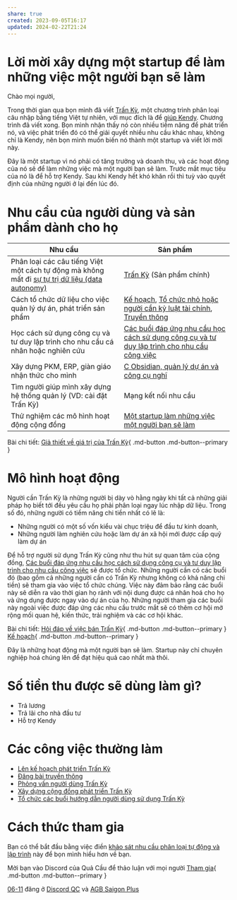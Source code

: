 ```yaml
---
share: true
created: 2023-09-05T16:17
updated: 2024-02-22T21:24
---
```

# Lời mời xây dựng một startup để làm những việc một người bạn sẽ làm
Chào mọi người,

Trong thời gian qua bọn mình đã viết [Trấn Kỳ](https://lậptrình.quảcầu.cc/%F0%9F%91%8Ftr%E1%BA%A5n%20k%E1%BB%B3/?utm_source=CW+Obsidian%2C+qu%E1%BA%A3n+l%C3%BD+d%E1%BB%B1+%C3%A1n+v%C3%A0+c%C3%B4ng+c%E1%BB%A5+ngh%C4%A9+%C2%BB+L%E1%BB%9Di+m%E1%BB%9Di+tham+gia+startup+c%E1%BB%A7a+c%E1%BB%99ng+%C4%91%E1%BB%93ng&utm_medium=vault&utm_campaign=Tr%E1%BA%A5n+K%E1%BB%B3&utm_content=ph%E1%BA%A7n+m%E1%BB%9F+%C4%91%E1%BA%A7u), một chương trình phân loại câu nhập bằng tiếng Việt tự nhiên, với mục đích là để [giúp Kendy](../../9%20Blog/L%C3%BD%20do%20vi%E1%BA%BFt%20Tr%E1%BA%A5n%20K%E1%BB%B3.md). Chương trình đã viết xong. Bọn mình nhận thấy nó còn nhiều tiềm năng để phát triển nó, và việc phát triển đó có thể giải quyết nhiều nhu cầu khác nhau, không chỉ là Kendy, nên bọn mình muốn biến nó thành một startup và viết lời mời này.

Đây là một startup vì nó phải có tăng trưởng và doanh thu, và các hoạt động của nó sẽ để làm những việc mà một người bạn sẽ làm. Trước mắt mục tiêu của nó là để hỗ trợ Kendy. Sau khi Kendy hết khó khăn rồi thì tuỳ vào quyết định của những người ở lại đến lúc đó.

# Nhu cầu của người dùng và sản phẩm dành cho họ
| Nhu cầu                                                                                                                                                                                                    | Sản phẩm                                                                                                                                                                                                                                                                                                                                                                                                                                            |
| ---------------------------------------------------------------------------------------------------------------------------------------------------------------------------------------------------------- | --------------------------------------------------------------------------------------------------------------------------------------------------------------------------------------------------------------------------------------------------------------------------------------------------------------------------------------------------------------------------------------------------------------------------------------------------- |
| Phân loại các câu tiếng Việt một cách tự động mà không mất đi [sự tự trị dữ liệu (data autonomy)](../../../../%E2%9A%A1Hi%E1%BB%83u%20bi%E1%BA%BFt%20s%C3%A2u/C%C3%B4ng%20ngh%E1%BB%87%20th%C3%B4ng%20tin/Nh%C3%A2n%20h%E1%BB%8Dc,%20kinh%20t%E1%BA%BF,%20khoa%20h%E1%BB%8Dc%20nh%E1%BA%ADn%20th%E1%BB%A9c%20trong%20CNTT/T%E1%BB%B1%20tr%E1%BB%8B%20d%E1%BB%AF%20li%E1%BB%87u/Vi%E1%BB%87c%20trung%20t%C3%A2m%20ho%C3%A1%20vi%E1%BB%87c%20l%C6%B0u%20tr%E1%BB%AF%20d%E1%BB%AF%20li%E1%BB%87u%20tr%C3%AAn%20m%C3%A1y%20ch%E1%BB%A7%20s%E1%BA%BD%20l%E1%BA%A5y%20%C4%91i%20autonomy%20v%C3%A0%20agency%20c%E1%BB%A7a%20ng%C6%B0%E1%BB%9Di%20d%C3%B9ng%20cu%E1%BB%91i.md) | [Trấn Kỳ](https://lậptrình.quảcầu.cc/%F0%9F%91%8Ftr%E1%BA%A5n%20k%E1%BB%B3/?utm_source=CW+Obsidian%2C+qu%E1%BA%A3n+l%C3%BD+d%E1%BB%B1+%C3%A1n+v%C3%A0+c%C3%B4ng+c%E1%BB%A5+ngh%C4%A9+%C2%BB+L%E1%BB%9Di+m%E1%BB%9Di+tham+gia+startup+c%E1%BB%A7a+c%E1%BB%99ng+%C4%91%E1%BB%93ng&utm_medium=vault&utm_campaign=Tr%E1%BA%A5n+K%E1%BB%B3&utm_content=ph%E1%BA%A7n+%C4%91%E1%BB%91i+t%C6%B0%E1%BB%A3ng+th%E1%BB%A5+h%C6%B0%E1%BB%9Fng) (Sản phẩm chính) |
| Cách tổ chức dữ liệu cho việc quản lý dự án, phát triển sản phẩm                                                                                                                                           | [Kế hoạch](../K%E1%BA%BF%20ho%E1%BA%A1ch/index.md), [Tổ chức nhỏ hoặc người cần kỷ luật tài chính](../Ng%C6%B0%E1%BB%9Di%20d%C3%B9ng/Ng%C6%B0%E1%BB%9Di%20d%C3%B9ng%20c%C3%A1%20nh%C3%A2n/T%E1%BB%95%20ch%E1%BB%A9c%20nh%E1%BB%8F%20ho%E1%BA%B7c%20ng%C6%B0%E1%BB%9Di%20c%E1%BA%A7n%20k%E1%BB%B7%20lu%E1%BA%ADt%20t%C3%A0i%20ch%C3%ADnh.md), [Truyền thông](./index.md)                                                                                                                                                                                                                                                                                                                                                                                                       |
| Học cách sử dụng công cụ và tư duy lập trình cho nhu cầu cá nhân hoặc nghiên cứu                                                                                                                           | [Các buổi đáp ứng nhu cầu học cách sử dụng công cụ và tư duy lập trình cho nhu cầu công việc](../../../C%C3%A1c%20bu%E1%BB%95i%20%C4%91%C3%A1p%20%E1%BB%A9ng%20nhu%20c%E1%BA%A7u%20h%E1%BB%8Dc%20c%C3%A1ch%20s%E1%BB%AD%20d%E1%BB%A5ng%20c%C3%B4ng%20c%E1%BB%A5%20v%C3%A0%20t%C6%B0%20duy%20l%E1%BA%ADp%20tr%C3%ACnh%20cho%20nhu%20c%E1%BA%A7u%20c%C3%B4ng%20vi%E1%BB%87c/9%20Blog/C%C3%A1c%20bu%E1%BB%95i%20%C4%91%C3%A1p%20%E1%BB%A9ng%20nhu%20c%E1%BA%A7u%20h%E1%BB%8Dc%20c%C3%A1ch%20s%E1%BB%AD%20d%E1%BB%A5ng%20c%C3%B4ng%20c%E1%BB%A5%20v%C3%A0%20t%C6%B0%20duy%20l%E1%BA%ADp%20tr%C3%ACnh%20cho%20nhu%20c%E1%BA%A7u%20c%C3%B4ng%20vi%E1%BB%87c.md)                                                                                                                                                                                                                                                                                                                                       |
| Xây dựng PKM, ERP, giàn giáo nhận thức cho mình                                                                                                                                                            | [C Obsidian, quản lý dự án và công cụ nghĩ](../../../../index.md)                                                                                                                                                                                                                                                                                                                                                                                            |
| Tìm người giúp mình xây dựng hệ thống quản lý (VD: cài đặt Trấn Kỳ)                                                                                                                                        | Mạng kết nối nhu cầu                                                                                                                                                                                                                                                                                                                                                                                                                                |
| Thử nghiệm các mô hình hoạt động cộng đồng                                                                                                                                                                 | [Một startup làm những việc một người bạn sẽ làm](../../9%20Blog/L%E1%BB%9Di%20m%E1%BB%9Di%20x%C3%A2y%20d%E1%BB%B1ng%20m%E1%BB%99t%20startup%20%C4%91%E1%BB%83%20l%C3%A0m%20nh%E1%BB%AFng%20vi%E1%BB%87c%20m%E1%BB%99t%20ng%C6%B0%E1%BB%9Di%20b%E1%BA%A1n%20s%E1%BA%BD%20l%C3%A0m.md)                                                                                                                                                                                                                                                                                                                            |

Bài chi tiết: [Giả thiết về giá trị của Trấn Kỳ](../../2%20Gi%E1%BA%A3%20thi%E1%BA%BFt/Gi%C3%A1%20tr%E1%BB%8B%20c%E1%BB%A7a%20Tr%E1%BA%A5n%20K%E1%BB%B3/Gi%E1%BA%A3%20thi%E1%BA%BFt%20v%E1%BB%81%20gi%C3%A1%20tr%E1%BB%8B%20c%E1%BB%A7a%20Tr%E1%BA%A5n%20K%E1%BB%B3.md){ .md-button .md-button--primary }
# Mô hình hoạt động
Người cần Trấn Kỳ là những người bị dày vò hằng ngày khi tất cả những giải pháp họ biết tới đều yêu cầu họ phải phân loại ngay lúc nhập dữ liệu. Trong số đó, những người có tiềm năng chi tiền nhất có lẽ là:
- Những người có một số vốn kiểu vài chục triệu để đầu tư kinh doanh, 
- Những người làm nghiên cứu hoặc làm dự án xã hội mới được cấp quỹ làm dự án

Để hỗ trợ người sử dụng Trấn Kỳ cũng như thu hút sự quan tâm của cộng đồng, [Các buổi đáp ứng nhu cầu học cách sử dụng công cụ và tư duy lập trình cho nhu cầu công việc](../../../C%C3%A1c%20bu%E1%BB%95i%20%C4%91%C3%A1p%20%E1%BB%A9ng%20nhu%20c%E1%BA%A7u%20h%E1%BB%8Dc%20c%C3%A1ch%20s%E1%BB%AD%20d%E1%BB%A5ng%20c%C3%B4ng%20c%E1%BB%A5%20v%C3%A0%20t%C6%B0%20duy%20l%E1%BA%ADp%20tr%C3%ACnh%20cho%20nhu%20c%E1%BA%A7u%20c%C3%B4ng%20vi%E1%BB%87c/9%20Blog/C%C3%A1c%20bu%E1%BB%95i%20%C4%91%C3%A1p%20%E1%BB%A9ng%20nhu%20c%E1%BA%A7u%20h%E1%BB%8Dc%20c%C3%A1ch%20s%E1%BB%AD%20d%E1%BB%A5ng%20c%C3%B4ng%20c%E1%BB%A5%20v%C3%A0%20t%C6%B0%20duy%20l%E1%BA%ADp%20tr%C3%ACnh%20cho%20nhu%20c%E1%BA%A7u%20c%C3%B4ng%20vi%E1%BB%87c.md) sẽ được tổ chức. Những người cần có các buổi đó (bao gồm cả những người cần có Trấn Kỳ nhưng không có khả năng chi tiền) sẽ tham gia vào việc tổ chức chúng. Việc này đảm bảo rằng các buổi này sẽ diễn ra vào thời gian họ rảnh với nội dung được cá nhân hoá cho họ và ứng dụng được ngay vào dự án của họ. Những người tham gia các buổi này ngoài việc được đáp ứng các nhu cầu trước mắt sẽ có thêm cơ hội mở rộng mối quan hệ, kiến thức, trải nghiệm và các cơ hội khác.

Bài chi tiết: [Hỏi đáp về việc bán Trấn Kỳ](../../9%20Blog/M%C3%B4%20h%C3%ACnh%20kinh%20doanh%20Tr%E1%BA%A5n%20K%E1%BB%B3.md#Mô%20hình%20hoạt%20động%20là%20gì?){ .md-button .md-button--primary } [Kế hoạch](../K%E1%BA%BF%20ho%E1%BA%A1ch/index.md){ .md-button .md-button--primary }

Đây là những hoạt động mà một người bạn sẽ làm. Startup này chỉ chuyên nghiệp hoá chúng lên để đạt hiệu quả cao nhất mà thôi.
# Số tiền thu được sẽ dùng làm gì?
- Trả lương
- Trả lãi cho nhà đầu tư
- Hỗ trợ Kendy
# Các công việc thường làm

- [Lên kế hoạch phát triển Trấn Kỳ](../Chi%E1%BA%BFn%20l%C6%B0%E1%BB%A3c/K%E1%BA%BF%20ho%E1%BA%A1ch%20ph%C3%A1t%20tri%E1%BB%83n%20Tr%E1%BA%A5n%20K%E1%BB%B3.md)
- [Đăng bài truyền thông](./index.md)
- [Phỏng vấn người dùng Trấn Kỳ](../Ng%C6%B0%E1%BB%9Di%20d%C3%B9ng/Ng%C6%B0%E1%BB%9Di%20d%C3%B9ng%20c%C3%A1%20nh%C3%A2n/T%E1%BB%95%20ch%E1%BB%A9c%20nh%E1%BB%8F%20ho%E1%BA%B7c%20ng%C6%B0%E1%BB%9Di%20c%E1%BA%A7n%20k%E1%BB%B7%20lu%E1%BA%ADt%20t%C3%A0i%20ch%C3%ADnh.md)
- [Xây dựng cộng đồng phát triển Trấn Kỳ](../K%E1%BA%BF%20ho%E1%BA%A1ch/K%E1%BA%BF%20ho%E1%BA%A1ch%20x%C3%A2y%20d%E1%BB%B1ng%20c%E1%BB%99ng%20%C4%91%E1%BB%93ng%20ph%C3%A1t%20tri%E1%BB%83n%20Tr%E1%BA%A5n%20K%E1%BB%B3.md)
- [Tổ chức các buổi hướng dẫn người dùng sử dụng Trấn Kỳ](../../../C%C3%A1c%20bu%E1%BB%95i%20%C4%91%C3%A1p%20%E1%BB%A9ng%20nhu%20c%E1%BA%A7u%20h%E1%BB%8Dc%20c%C3%A1ch%20s%E1%BB%AD%20d%E1%BB%A5ng%20c%C3%B4ng%20c%E1%BB%A5%20v%C3%A0%20t%C6%B0%20duy%20l%E1%BA%ADp%20tr%C3%ACnh%20cho%20nhu%20c%E1%BA%A7u%20c%C3%B4ng%20vi%E1%BB%87c/4%20Th%C3%A0nh%20ph%E1%BA%A9m/K%E1%BA%BF%20ho%E1%BA%A1ch/K%E1%BA%BF%20ho%E1%BA%A1ch%20t%E1%BB%95%20ch%E1%BB%A9c%20c%C3%A1c%20bu%E1%BB%95i%20h%C6%B0%E1%BB%9Bng%20d%E1%BA%ABn%20s%E1%BB%AD%20d%E1%BB%A5ng%20Tr%E1%BA%A5n%20K%E1%BB%B3.md)
# Cách thức tham gia
Bạn có thể bắt đầu bằng việc điền [khảo sát nhu cầu phân loại tự động và lập trình](https://quảcầu.cc/khao-sat-nhu-cau-phan-loai-tu-dong-va-lap-trinh/?utm_source=CW+%C2%BB+Obsidian%2C+qu%E1%BA%A3n+l%C3%BD+d%E1%BB%B1+%C3%A1n+v%C3%A0+c%C3%B4ng+c%E1%BB%A5+ngh%C4%A9+%C2%BB+L%E1%BB%9Di+m%E1%BB%9Di+x%C3%A2y+d%E1%BB%B1ng+m%E1%BB%99t+startup+%C4%91%E1%BB%83+l%C3%A0m+nh%E1%BB%AFng+vi%E1%BB%87c+m%E1%BB%99t+ng%C6%B0%E1%BB%9Di+b%E1%BA%A1n+s%E1%BA%BD+l%C3%A0m&utm_medium=vault&utm_campaign=Tr%E1%BA%A5n+K%E1%BB%B3) này để bọn mình hiểu hơn về bạn.

Mời bạn vào Discord của Quả Cầu để thảo luận với mọi người
[Tham gia](https://discord.com/channels/898550123007709204/1163106307495170108/1171076032342806548){ .md-button .md-button--primary }


[06-11](06-11.md) đăng ở [Discord QC](../../../%CE%9E%20K%E1%BA%BFt%20qu%E1%BA%A3%20truy%E1%BB%81n%20th%C3%B4ng/N%C6%A1i%20%C4%91%C4%83ng/Qu%E1%BA%A3%20C%E1%BA%A7u/Discord%20QC/index.md) và [AGB Saigon Plus](../../../%CE%9E%20K%E1%BA%BFt%20qu%E1%BA%A3%20truy%E1%BB%81n%20th%C3%B4ng/N%C6%A1i%20%C4%91%C4%83ng/K%C3%AAnh%20chat/AGB%20Saigon%20Plus.md) 